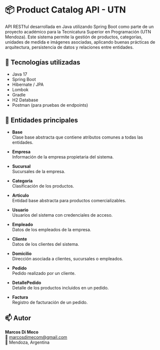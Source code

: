 # 📦 Product Catalog API - UTN

API RESTful desarrollada en Java utilizando Spring Boot como parte de un proyecto académico para la Tecnicatura Superior en Programación (UTN Mendoza). Este sistema permite la gestión de productos, categorías, unidades de medida e imágenes asociadas, aplicando buenas prácticas de arquitectura, persistencia de datos y relaciones entre entidades.

## 📌 Tecnologías utilizadas

- Java 17
- Spring Boot
- Hibernate / JPA
- Lombok
- Gradle
- H2 Database
- Postman (para pruebas de endpoints)

## 📖 Entidades principales

- **Base**  
  Clase base abstracta que contiene atributos comunes a todas las entidades.

- **Empresa**  
  Información de la empresa propietaria del sistema.

- **Sucursal**  
  Sucursales de la empresa.
  
- **Categoria**  
  Clasificación de los productos.

- **Articulo**  
  Entidad base abstracta para productos comercializables.
  
- **Usuario**  
  Usuarios del sistema con credenciales de acceso.
  
- **Empleado**  
  Datos de los empleados de la empresa.
  
- **Cliente**  
  Datos de los clientes del sistema.

- **Domicilio**  
  Dirección asociada a clientes, sucursales o empleados.

- **Pedido**  
  Pedido realizado por un cliente.

- **DetallePedido**  
  Detalle de los productos incluidos en un pedido.

- **Factura**  
  Registro de facturación de un pedido.

## 📫 Autor

**Marcos Di Meco**  
📧 marcosdimecom@gmail.com  
📍 Mendoza, Argentina
